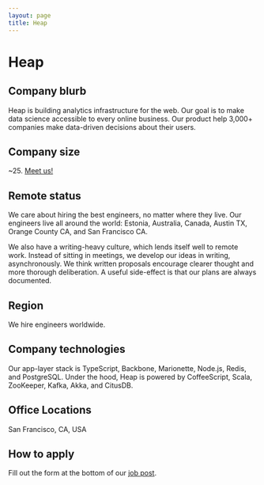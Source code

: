 ```yaml
---
layout: page
title: Heap
---
```


# Heap

## Company blurb

Heap is building analytics infrastructure for the web. Our goal is to make data science accessible to every online business. Our product help 3,000+ companies make data-driven decisions about their users.

## Company size

~25. [Meet us!](https://heapanalytics.com/about)

## Remote status

We care about hiring the best engineers, no matter where they live. Our engineers live all around the world: Estonia, Australia, Canada, Austin TX, Orange County CA, and San Francisco CA.

We also have a writing-heavy culture, which lends itself well to remote work. Instead of sitting in meetings, we develop our ideas in writing, asynchronously. We think written proposals encourage clearer thought and more thorough deliberation. A useful side-effect is that our plans are always documented.

## Region

We hire engineers worldwide.

## Company technologies

Our app-layer stack is TypeScript, Backbone, Marionette, Node.js, Redis, and PostgreSQL. Under the hood, Heap is powered by CoffeeScript, Scala, ZooKeeper, Kafka, Akka, and CitusDB.

## Office Locations

San Francisco, CA, USA

## How to apply

Fill out the form at the bottom of our [job post](https://heapanalytics.com/jobs#engineer).
